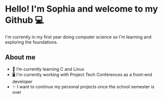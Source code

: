 # Hello! I'm Sophia and welcome to my Github :computer:

I'm currently in my first year doing computer science so I'm learning and exploring the foundations.

## About me
* 🌱 I’m currently learning C and Linux
* :desktop_computer: I'm currently working with Project Tech Conferences as a front-end developer
* :sparkles: I want to continue my personal projects once the school semester is over
